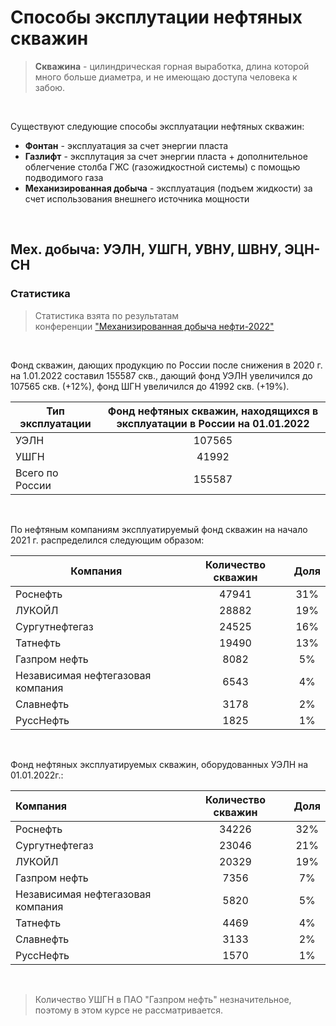 # Способы эксплутации нефтяных скважин <br>


> **Скважина** - цилиндрическая горная выработка, длина которой много больше диаметра, и не имеющаю доступа человека к забою.
<br>

Существуют следующие способы эксплуатации нефтяных скважин:<br>


- **Фонтан** - эксплуатация за счет энергии пласта
- **Газлифт** - эксплутация за счет энергии пласта + дополнительное облегчение столба ГЖС (газожидкостной системы) с помощью подводимого газа
- **Механизированная добыча** - эксплуатация (подъем жидкости) за счет использования внешнего источника мощности
<br>

## Мех. добыча: УЭЛН, УШГН, УВНУ, ШВНУ, ЭЦН-СН <br>


### Статистика <br>


> Статистика взята по результатам конференции ["Механизированная добыча нефти-2022"](https://colab.research.google.com/corgiredirector?site=https%3A%2F%2Fmagazine.neftegaz.ru%2Farticles%2Fvystavki%2F740346-mekhanizirovannaya-dobycha-nefti-itogi-i-prognozy%2F)
<br>

Фонд скважин, дающих продукцию по России после снижения в 2020 г. на 1.01.2022 составил 155587 скв., дающий фонд УЭЛН увеличился до 107565 скв. (+12%), фонд ШГН увеличился до 41992 скв. (+19%).
<br>

|Тип эксплуатации|Фонд нефтяных скважин, находящихся в эксплуатации в России на 01.01.2022|
|---|:-:|
|УЭЛН|107565|
|УШГН|41992|
|Всего по России|155587|
<br>

По нефтяным компаниям эксплуатируемый фонд скважин на начало 2021 г. распределился следующим образом:
<br>

|Компания|Количество скважин|Доля|
|---|:-:|:-:|
|Роснефть|47941|31%|
|ЛУКОЙЛ|28882|19%|
|Сургутнефтегаз|24525|16%|
|Татнефть|19490|13%|
|Газпром нефть|8082|5%|
|Независимая нефтегазовая компания|6543|4%|
|Славнефть|3178|2%|
|РуссНефть|1825|1%|
<br>

Фонд нефтяных эксплуатируемых скважин, оборудованных УЭЛН на 01.01.2022г.:
<br>

|Компания|Количество скважин|Доля|
|:--|:-:|:-:|
|Роснефть|34226|32%|
|Сургутнефтегаз|23046|21%|
|ЛУКОЙЛ|20329|19%|
|Газпром нефть|7356|7%|
|Независимая нефтегазовая компания|5820|5%|
|Татнефть|4469|4%|
|Славнефть|3133|2%|
|РуссНефть|1570|1%|
<br>

> Количество УШГН в ПАО "Газпром нефть" незначительное, поэтому в этом курсе не рассматривается.